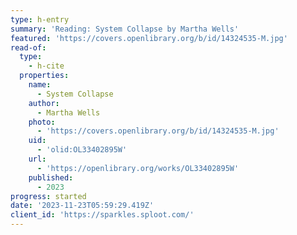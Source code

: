 ```yaml
---
type: h-entry
summary: 'Reading: System Collapse by Martha Wells'
featured: 'https://covers.openlibrary.org/b/id/14324535-M.jpg'
read-of:
  type:
    - h-cite
  properties:
    name:
      - System Collapse
    author:
      - Martha Wells
    photo:
      - 'https://covers.openlibrary.org/b/id/14324535-M.jpg'
    uid:
      - 'olid:OL33402895W'
    url:
      - 'https://openlibrary.org/works/OL33402895W'
    published:
      - 2023
progress: started
date: '2023-11-23T05:59:29.419Z'
client_id: 'https://sparkles.sploot.com/'
---
```


